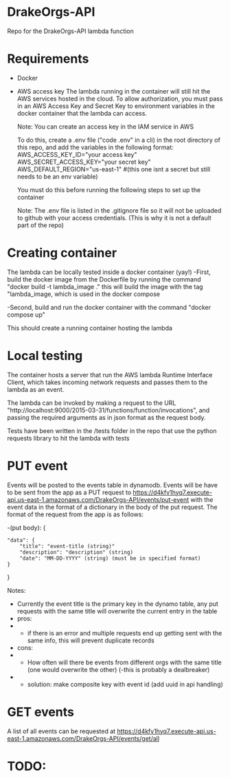 # DrakeOrgs-API
Repo for the DrakeOrgs-API lambda function

# Requirements
- Docker
- AWS access key
    The lambda running in the container will still hit the AWS services hosted in the cloud. To allow authorization, you must pass in an AWS Access Key and Secret Key to environment variables in the docker container that the lambda can access. 

    Note: You can create an access key in the IAM service in AWS

    To do this, create a .env file ("code .env" in a cli) in the root directory of this repo, and add the variables in the following format:
        AWS_ACCESS_KEY_ID="your access key"
        AWS_SECRET_ACCESS_KEY="your secret key"
        AWS_DEFAULT_REGION="us-east-1" #(this one isnt a secret but still needs to be an env variable)

    You must do this before running the following steps to set up the container

    Note: The .env file is listed in the .gitignore file so it will not be uploaded to github with your access credentials. (This is why it is not a default part of the repo)


# Creating container
The lambda can be locally tested inside a docker container (yay!)
-First, build the docker image from the Dockerfile by running the command
    "docker build -t lambda_image ."
    this will build the image with the tag "lambda_image, which is used in the docker compose

-Second, build and run the docker container with the command
    "docker compose up"

This should create a running container hosting the lambda

# Local testing
The container hosts a server that run the AWS lambda Runtime Interface Client, which takes incoming network requests and passes them to the lambda as an event. 

The lambda can be invoked by making a request to the URL "http://localhost:9000/2015-03-31/functions/function/invocations", and passing the required arguments as in json format as the request body.

Tests have been written in the /tests folder in the repo that use the python requests library to hit the lambda with tests


# PUT event
Events will be posted to the events table in dynamodb. Events will be have to be sent from the app
as a PUT request to https://d4kfv1hyq7.execute-api.us-east-1.amazonaws.com/DrakeOrgs-API/events/put-event
with the event data in the format of a dictionary in the body of the put request. The format of the request from the app is as follows:

-(put body): {

    "data": {
        "title": "event-title (string)"
        "description": "description" (string)
        "date": "MM-DD-YYYY" (string) (must be in specified format)
    }
}

Notes:
- Currently the event title is the primary key in the dynamo table, any put requests with the same title will overwrite the current entry in the table
- pros:
- - if there is an error and multiple requests end up getting sent with the same info, this will prevent duplicate records
- cons:
- - How often will there be events from different orgs with the same title (one would overwrite the other) (-this is probably a dealbreaker)
 - - solution: make composite key with event id (add uuid in api handling)

# GET events
A list of all events can be requested at 
https://d4kfv1hyq7.execute-api.us-east-1.amazonaws.com/DrakeOrgs-API/events/get/all


# TODO:
